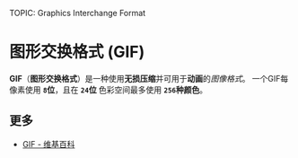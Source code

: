 TOPIC: Graphics Interchange Format

# 图形交换格式 (GIF)

**GIF**（**图形交换格式**）是一种使用**无损压缩**并可用于**动画**的*图像格式*。 一个GIF每像素使用 **`8`位**，且在 **`24`位** 色彩空间最多使用 **`256`种颜色**。

## 更多

- [GIF - 维基百科](https://en.wikipedia.org/wiki/GIF)
